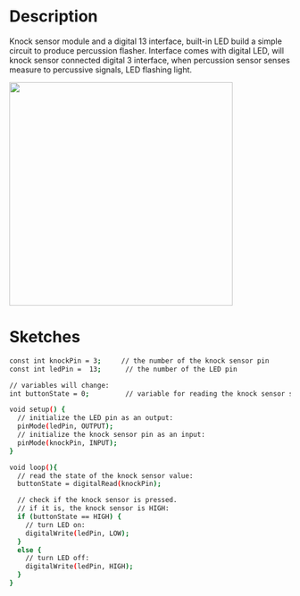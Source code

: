 # Description 
Knock sensor module and a digital 13 interface, built-in LED build a simple circuit to produce percussion flasher. 
Interface comes with digital LED, will knock sensor connected digital 3 interface, when percussion sensor senses measure to 
percussive signals, LED flashing light.

<img style="width:400px;" src="../img/gionji/m4_cookbook/knock_sensor_01.jpg">

# Sketches
``` bash 
const int knockPin = 3;     // the number of the knock sensor pin
const int ledPin =  13;      // the number of the LED pin

// variables will change:
int buttonState = 0;         // variable for reading the knock sensor status

void setup() {
  // initialize the LED pin as an output:
  pinMode(ledPin, OUTPUT);      
  // initialize the knock sensor pin as an input:
  pinMode(knockPin, INPUT);     
}

void loop(){
  // read the state of the knock sensor value:
  buttonState = digitalRead(knockPin);

  // check if the knock sensor is pressed.
  // if it is, the knock sensor is HIGH:
  if (buttonState == HIGH) {     
    // turn LED on:    
    digitalWrite(ledPin, LOW);  
  } 
  else {
    // turn LED off:
    digitalWrite(ledPin, HIGH); 
  }
}
```
